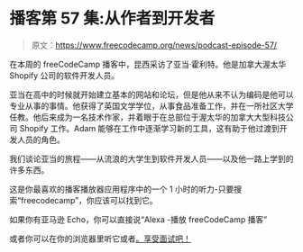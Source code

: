 # 播客第 57 集:从作者到开发者

> 原文：<https://www.freecodecamp.org/news/podcast-episode-57/>

在本周的 freeCodeCamp 播客中，昆西采访了亚当·霍利特。他是加拿大渥太华 Shopify 公司的软件开发人员。

亚当在高中的时候就开始建立基本的网站和论坛，但是他从来不认为编码是他可以专业从事的事情。他获得了英国文学学位，从事食品准备工作，并在一所社区大学任教。他后来成为一名技术作家，并着眼于在总部位于渥太华的加拿大大型科技公司 Shopify 工作。Adam 能够在工作中逐渐学习新的工具，这有助于他过渡到开发人员的角色。

我们谈论亚当的旅程——从流浪的大学生到软件开发人员——以及他一路上学到的许多东西。

这是你最喜欢的播客播放器应用程序中的一个 1 小时的听力-只要搜索“freecodecamp”，你应该可以找到它。

如果你有亚马逊 Echo，你可以直接说“Alexa -播放 freeCodeCamp 播客”

或者你可以在你的浏览器里听它或者[。享受面试吧！](http://podcast.freecodecamp.org/ep-57-adam-hollett-from-writer-to-developer)